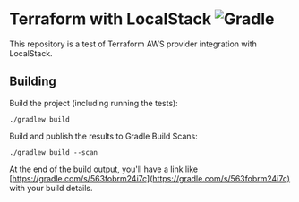 # Terraform with LocalStack ![Gradle](https://github.com/artamonovkirill/terraform-localstack/workflows/Gradle/badge.svg)

This repository is a test of Terraform AWS provider integration with LocalStack.

## Building

Build the project (including running the tests):
```
./gradlew build
```

Build and publish the results to Gradle Build Scans: 
```
./gradlew build --scan
```

At the end of the build output, you'll have a link like [https://gradle.com/s/563fobrm24i7c](https://gradle.com/s/563fobrm24i7c) with your build details.